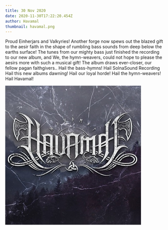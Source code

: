 ```yaml
---
title: 30 Nov 2020
date: 2020-11-30T17:22:20.454Z
author: Havamal
thumbnail: havamal.png
---
```


Proud Einherjars and Valkyries!
Another forge now spews out the blazed gift to the aesir faith in the shape of rumbling bass sounds from deep below the earths surface!
The tunes from our mighty bass just finished the recording to our new album, and We, the hymn-weavers, could not hope to please the aesirs more with such a musical gift!
The album draws ever-closer, our fellow pagan faithgivers..
Hail the bass-hymns! Hail SolnaSound Recording Hail this new albums dawning! Hail our loyal horde! Hail the hymn-weavers! Hail Havamal!

![stock_logo.jpg](./stock_logo.jpg)
